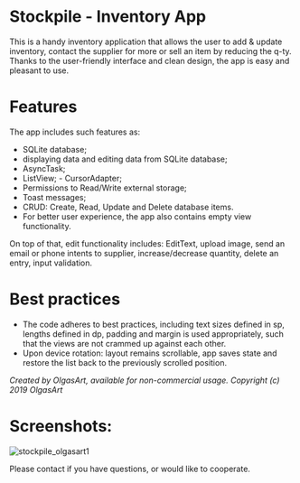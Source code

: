 Stockpile - Inventory App 
=================================== 
This is a handy inventory application that allows the user to add & update inventory, contact the supplier for more or sell an item by reducing the q-ty. 
Thanks to the user-friendly interface and clean design, the app is easy and pleasant to use.

Features
===================================
The app includes such features as: 
- SQLite database; 
- displaying data and editing data from SQLite database; 
- AsyncTask; 
- ListView; - CursorAdapter; 
- Permissions to Read/Write external storage; 
- Toast messages; 
- CRUD: Create, Read, Update and Delete database items.
- For better user experience, the app also contains empty view functionality.

On top of that, edit functionality includes: 
EditText, upload image, send an email or phone intents to supplier, increase/decrease quantity, delete an entry, input validation.

Best practices
===================================
- The code adheres to best practices, including text sizes defined in sp, lengths defined in dp, padding and margin is used appropriately, such that the views are not crammed up against each other.
- Upon device rotation: layout remains scrollable, app saves state and restore the list back to the previously scrolled position.


_Created by OlgasArt, available for non-commercial usage.
Copyright (c) 2019 OlgasArt_

Screenshots:
===================================
![stockpile_olgasart1](https://user-images.githubusercontent.com/42648724/53741129-f734e980-3e95-11e9-95f5-4ea9933504ba.jpg)

Please contact if you have questions, or would like to cooperate.

